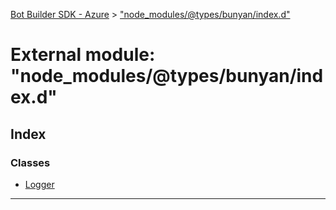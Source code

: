 [Bot Builder SDK - Azure](../README.md) > ["node_modules/@types/bunyan/index.d"](../modules/_node_modules__types_bunyan_index_d_.md)



# External module: "node_modules/@types/bunyan/index.d"

## Index

### Classes

* [Logger](../classes/_node_modules__types_bunyan_index_d_.logger.md)



---
